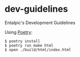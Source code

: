 # dev-guidelines

Entalpic's Development Guidelines

Using [Poetry](https://python-poetry.org):

```shell
$ poetry install
$ poetry run make html
$ open ./build/html/index.html
```
